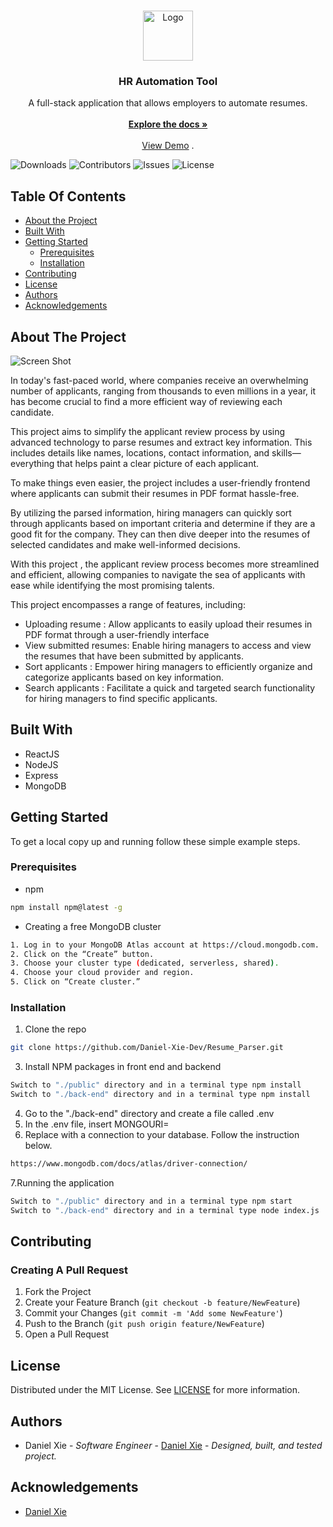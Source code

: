 <br/>
<p align="center">
  <a href="https://github.com/Daniel-Xie-Dev/Resume_Parser">
    <img src="[images/logo.png](https://github.com/Daniel-Xie-Dev/amazon-clone/blob/0aaa2c4fce28ff4e127d3df3d2e200cbd912db8d/images/logo.png)" alt="Logo" width="80" height="80">
  </a>

  <h3 align="center">HR Automation Tool</h3>

  <p align="center">
    A full-stack application that allows employers to automate resumes.
    <br/>
    <br/>
    <a href="https://github.com/Daniel-Xie-Dev/Resume_Parser"><strong>Explore the docs »</strong></a>
    <br/>
    <br/>
    <a href="https://github.com/Daniel-Xie-Dev/Resume_Parser">View Demo</a>
    .
  </p>
</p>

![Downloads](https://img.shields.io/github/downloads/Daniel-Xie-Dev/Resume_Parser/total) ![Contributors](https://img.shields.io/github/contributors/Daniel-Xie-Dev/Resume_Parser?color=dark-green) ![Issues](https://img.shields.io/github/issues/Daniel-Xie-Dev/Resume_Parser) ![License](https://img.shields.io/github/license/Daniel-Xie-Dev/Resume_Parser) 

## Table Of Contents

* [About the Project](#about-the-project)
* [Built With](#built-with)
* [Getting Started](#getting-started)
  * [Prerequisites](#prerequisites)
  * [Installation](#installation)
* [Contributing](#contributing)
* [License](#license)
* [Authors](#authors)
* [Acknowledgements](#acknowledgements)

## About The Project

![Screen Shot](images/screenshot.png)

In today's fast-paced world, where companies receive an overwhelming number of applicants, ranging from thousands to even millions in a year, it has become crucial to find a more efficient way of reviewing each candidate.

This project aims to simplify the applicant review process by using advanced technology to parse resumes and extract key information. This includes details like names, locations, contact information, and skills—everything that helps paint a clear picture of each applicant.

To make things even easier, the project includes a user-friendly frontend where applicants can submit their resumes in PDF format hassle-free.

By utilizing the parsed information, hiring managers can quickly sort through applicants based on important criteria and determine if they are a good fit for the company. They can then dive deeper into the resumes of selected candidates and make well-informed decisions.

With this project , the applicant review process becomes more streamlined and efficient, allowing companies to navigate the sea of applicants with ease while identifying the most promising talents.

This project encompasses a range of features, including:
+ Uploading resume : Allow applicants to easily upload their resumes in PDF format through a user-friendly interface
+ View submitted resumes: Enable hiring managers to access and view the resumes that have been submitted by applicants.
+ Sort applicants : Empower hiring managers to efficiently organize and categorize applicants based on key information.
+ Search applicants : Facilitate a quick and targeted search functionality for hiring managers to find specific applicants.

## Built With

+ ReactJS
+ NodeJS
+ Express
+ MongoDB


## Getting Started

To get a local copy up and running follow these simple example steps.

### Prerequisites

* npm

```sh
npm install npm@latest -g
```

* Creating a free MongoDB cluster
```sh
1. Log in to your MongoDB Atlas account at https://cloud.mongodb.com.
2. Click on the “Create” button.
3. Choose your cluster type (dedicated, serverless, shared).
4. Choose your cloud provider and region.
5. Click on “Create cluster.”
```


### Installation

1. Clone the repo

```sh
git clone https://github.com/Daniel-Xie-Dev/Resume_Parser.git
```

3. Install NPM packages in front end and backend

```sh
Switch to "./public" directory and in a terminal type npm install
Switch to "./back-end" directory and in a terminal type npm install
```

4. Go to the "./back-end" directory and create a file called .env
5. In the .env file, insert MONGOURI=
6. Replace with a connection to your database. Follow the instruction below.

```sh
https://www.mongodb.com/docs/atlas/driver-connection/
```

7.Running the application
```sh
Switch to "./public" directory and in a terminal type npm start
Switch to "./back-end" directory and in a terminal type node index.js
```


## Contributing



### Creating A Pull Request

1. Fork the Project
2. Create your Feature Branch (`git checkout -b feature/NewFeature`)
3. Commit your Changes (`git commit -m 'Add some NewFeature'`)
4. Push to the Branch (`git push origin feature/NewFeature`)
5. Open a Pull Request

## License

Distributed under the MIT License. See [LICENSE](https://github.com/Daniel-Xie-Dev/Resume_Parser/blob/main/LICENSE.md) for more information.

## Authors

* Daniel Xie - *Software Engineer* - [Daniel Xie](https://github.com/Daniel-Xie-Dev) - *Designed, built, and tested project.*

## Acknowledgements

* [Daniel Xie](https://github.com/Daniel-Xie-Dev)

